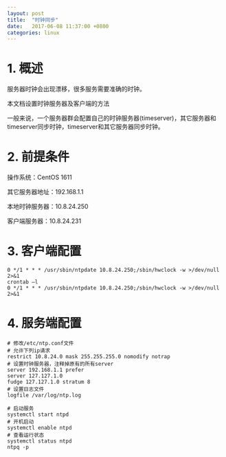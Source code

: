 ```yaml
---
layout: post
title:  "时钟同步"
date:   2017-06-08 11:37:00 +0800
categories: linux
---
```


# 1. 概述
服务器时钟会出现漂移，很多服务需要准确的时钟。

本文档设置时钟服务器及客户端的方法

一般来说，一个服务器群会配置自己的时钟服务器(timeserver)，其它服务器和timeserver同步时钟，timeserver和其它服务器同步时钟。

# 2. 前提条件

操作系统：CentOS 1611

其它服务器地址：192.168.1.1

本地时钟服务器：10.8.24.250

客户端服务器：10.8.24.231

# 3. 客户端配置

```
0 */1 * * * /usr/sbin/ntpdate 10.8.24.250;/sbin/hwclock -w >/dev/null 2>&1
crontab –l
0 */1 * * * /usr/sbin/ntpdate 10.8.24.250;/sbin/hwclock -w >/dev/null 2>&1
```

# 4. 服务端配置

```
# 修改/etc/ntp.conf文件
# 允许下列ip请求
restrict 10.8.24.0 mask 255.255.255.0 nomodify notrap
# 设置时钟服务器，注释掉原有的所有server
server 192.168.1.1 prefer
server 127.127.1.0
fudge 127.127.1.0 stratum 8
# 设置日志文件
logfile /var/log/ntp.log

# 启动服务
systemctl start ntpd
# 开机启动
systemctl enable ntpd
# 查看运行状态
systemctl status ntpd
ntpq -p
```